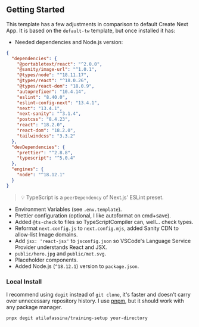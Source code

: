 ## Getting Started

This template has a few adjustments in comparison to default Create Next App. It is based on the `default-tw` template, but once installed it has:

- Needed dependencies and Node.js version:

```json
{
  "dependencies": {
    "@portabletext/react": "^2.0.0",
    "@sanity/image-url": "^1.0.1",
    "@types/node": "^18.11.17",
    "@types/react": "^18.0.26",
    "@types/react-dom": "18.0.9",
    "autoprefixer": "10.4.14",
    "eslint": "8.40.0",
    "eslint-config-next": "13.4.1",
    "next": "13.4.1",
    "next-sanity": "^3.1.4",
    "postcss": "8.4.23",
    "react": "18.2.0",
    "react-dom": "18.2.0",
    "tailwindcss": "3.3.2"
  },
  "devDependencies": {
    "prettier": "^2.8.8",
    "typescript": "^5.0.4"
  },
  "engines": {
    "node": "^18.12.1"
  }
}
```

> 💡 TypeScript is a `peerDependency` of Next.js' ESLint preset.

- Environment Variables (see `.env.template`).
- Prettier configuration (optional, I like autoformat on cmd+save).
- Added `@ts-check` to files so TypeScriptCompiler can, well... check types.
- Reformat `next.config.js` to `next.config.mjs`, added Sanity CDN to allow-list Image domains.
- Add `jsx: 'react-jsx'` to `jsconfig.json` so VSCode's Language Service Provider understands React and JSX.
- `public/hero.jpg` and `public/met.svg`.
- Placeholder components.
- Added Node.js (`^18.12.1`) version to `package.json`.

### Local Install

I recommend using `degit` instead of `git clone`, it's faster and doesn't carry over unnecessary repository history. I use [pnpm](https://pnpm.io), but it should work with any package manager.

```sh
pnpx degit atilafassina/training-setup your-directory
```
